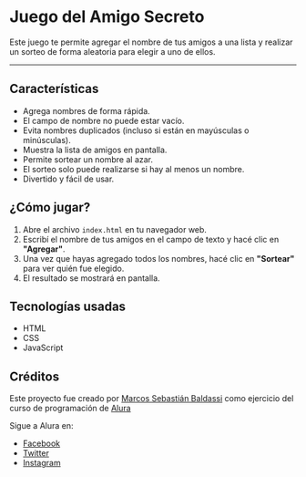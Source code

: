 <h1>Juego del Amigo Secreto</h1>

Este juego te permite agregar el nombre de tus amigos a una lista y realizar un sorteo de forma aleatoria para elegir a uno de ellos.

---

## Características

- Agrega nombres de forma rápida.
- El campo de nombre no puede estar vacío.
- Evita nombres duplicados (incluso si están en mayúsculas o minúsculas).
- Muestra la lista de amigos en pantalla.
- Permite sortear un nombre al azar.
- El sorteo solo puede realizarse si hay al menos un nombre.
- Divertido y fácil de usar. 

## ¿Cómo jugar?

1. Abre el archivo `index.html` en tu navegador web.
2. Escribí el nombre de tus amigos en el campo de texto y hacé clic en **"Agregar"**.
3. Una vez que hayas agregado todos los nombres, hacé clic en **"Sortear"** para ver quién fue elegido.
4. El resultado se mostrará en pantalla.

 ## Tecnologías usadas

-   HTML
-   CSS
-   JavaScript

   ## Créditos

Este proyecto fue creado por [Marcos Sebastián Baldassi](https://github.com/Marcos-64) como ejercicio del curso de programación de [Alura](https://www.aluracursos.com/)

Sigue a Alura en:

-   [Facebook](https://www.facebook.com/AluraLatam)
-   [Twitter](https://twitter.com/AluraLatam)
-   [Instagram](https://www.instagram.com/aluralatam/)
